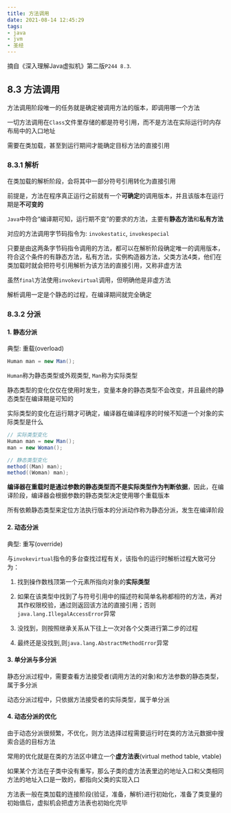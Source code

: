 ```yaml
---
title: 方法调用
date: 2021-08-14 12:45:29
tags:
- java
- jvm
- 圣经
---
```


摘自《深入理解Java虚拟机》第二版`P244 8.3`.

## 8.3 方法调用

方法调用阶段唯一的任务就是确定被调用方法的版本，即调用哪一个方法

一切方法调用在`Class`文件里存储的都是符号引用，而不是方法在实际运行时内存布局中的入口地址

需要在类加载，甚至到运行期间才能确定目标方法的直接引用

### 8.3.1 解析

在类加载的解析阶段，会将其中一部分符号引用转化为直接引用

前提是，方法在程序真正运行之前就有一个**可确定**的调用版本，并且该版本在运行期是**不可变的**

`Java`中符合“编译期可知，运行期不变”的要求的方法，主要有**静态方法**和**私有方法**

对应的方法调用字节码指令为: `invokestatic`, `invokespecial`

只要是由这两条字节码指令调用的方法，都可以在解析阶段确定唯一的调用版本，符合这个条件的有静态方法，私有方法，实例构造器方法，父类方法4类，他们在类加载时就会把符号引用解析为该方法的直接引用，又称非虚方法

虽然`final`方法使用`invokevirtual`调用，但明确他是非虚方法

解析调用一定是个静态的过程，在编译期间就完全确定

### 8.3.2 分派

#### 1. 静态分派

典型: 重载(overload)

```java
Human man = new Man();
```

`Human`称为静态类型或外观类型, `Man`称为实际类型

静态类型的变化仅仅在使用时发生，变量本身的静态类型不会改变，并且最终的静态类型在编译期是可知的

实际类型的变化在运行期才可确定，编译器在编译程序的时候不知道一个对象的实际类型是什么

```java
// 实际类型变化
Human man = new Man();
man = new Woman();

// 静态类型变化
method((Man) man);
method((Woman) man);
```

**编译器在重载时是通过参数的静态类型而不是实际类型作为判断依据**，因此，在编译阶段，编译器会根据参数的静态类型决定使用哪个重载版本

所有依赖静态类型来定位方法执行版本的分派动作称为静态分派，发生在编译阶段

#### 2. 动态分派

典型: 重写(override)

与`invokevirtual`指令的多台查找过程有关，该指令的运行时解析过程大致可分为：

1. 找到操作数栈顶第一个元素所指向对象的**实际类型**

2. 如果在该类型中找到了与符号引用中的描述符和简单名称都相符的方法，再对其作权限校验，通过则返回该方法的直接引用；否则`java.lang.IllegalAccessError`异常

3. 没找到，则按照继承关系从下往上一次对各个父类进行第二步的过程

4. 最终还是没找到,则`java.lang.AbstractMethodError`异常

#### 3. 单分派与多分派

静态分派过程中，需要查看方法接受者(调用方法的对象)和方法参数的静态类型，属于多分派

动态分派过程中，只依据方法接受者的实际类型，属于单分派

#### 4. 动态分派的优化

由于动态分派很频繁，不优化，则方法选择过程需要运行时在类的方法元数据中搜索合适的目标方法

常用的优化就是在类的方法区中建立一个**虚方法表**(virtual method table, vtable)

如果某个方法在子类中没有重写，那么子类的虚方法表里边的地址入口和父类相同方法的地址入口是一致的，都指向父类的实现入口

方法表一般在类加载的连接阶段(验证，准备，解析)进行初始化，准备了类变量的初始值后，虚拟机会把虚方法表也初始化完毕